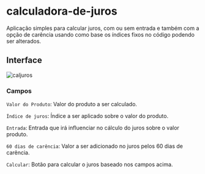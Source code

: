 # calculadora-de-juros

Aplicação simples para calcular juros, com ou sem entrada e também com a opção de carência usando como base os índices fixos no código podendo ser alterados.

## Interface

![caljuros](https://user-images.githubusercontent.com/74942532/139516706-002ca5da-fed9-4a42-a8a9-17d9ea9dd7be.png)

### Campos

`Valor do Produto`: Valor do produto a ser calculado.

`Índice de juros`: Índice a ser aplicado sobre o valor do produto. 

`Entrada`: Entrada que irá influenciar no cálculo do juros sobre o valor produto. 

`60 dias de carência`: Valor a ser adicionado no juros pelos 60 dias de carência. 

`Calcular`: Botão para calcular o juros baseado nos campos acima. 
